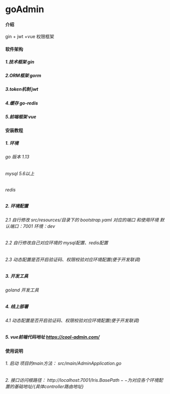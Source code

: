 # goAdmin

#### 介绍
gin + jwt +vue  权限框架

#### 软件架构

##### 1.技术框架 gin
##### 2.ORM框架 gorm
##### 3.token机制 jwt
##### 4.缓存 go-redis
##### 5.前端框架 vue  

  
#### 安装教程

##### 1.  环境
 ###### go 版本 1.13
 ###### mysql 5.6以上
 ###### redis  
 
##### 2.  环境配置
 ###### 2.1 自行修改 src/resources/目录下的 bootstrap.yaml 对应的端口 和使用环境 默认端口：7001 环境：dev
 ###### 2.2 自行修改自己对应环境的 mysql配置、redis配置
 ###### 2.3 动态配置是否开启验证码、权限校验对应环境配置(便于开发联调)
 
##### 3.  开发工具
 ###### goland 开发工具
 
##### 4.   线上部署
 ###### 4.1 动态配置是否开启验证码、权限校验对应环境配置(便于开发联调)

##### 5.   vue前端代码地址 https://cool-admin.com/
 
#### 使用说明

###### 1.  启动 项目的main方法：   src/main/AdminApplication.go 
###### 2.  接口访问根路径：        http://localhost:7001/${Iris.BasePath--为对应各个环境配置的基础地址}/${具体controller路由地址}
